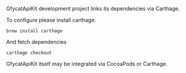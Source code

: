 GfycatApiKit development project links its dependencies via Carthage.

To configure please install carthage:

```
brew install carthage
```

And fetch dependencies

```
carthage checkout
```

GfycatApiKit itself may be integrated via CocoaPods or Carthage.
